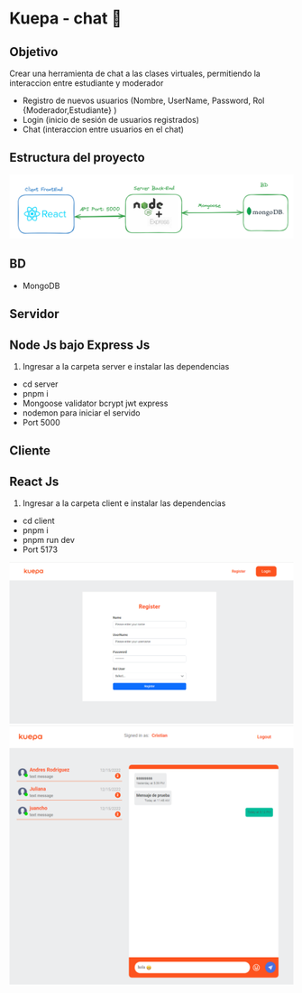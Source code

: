 # Kuepa - chat 👋

## Objetivo

Crear una herramienta de chat a las clases virtuales, permitiendo la interaccion entre estudiante y moderador

- Registro de nuevos usuarios (Nombre, UserName, Password, Rol {Moderador,Estudiante} )
- Login (inicio de sesión de usuarios registrados)
- Chat (interaccion entre usuarios en el chat)

## Estructura del proyecto

![Diseño o preview](./preview/Arqui.png)

## BD

- MongoDB

## Servidor

## Node Js bajo Express Js

1. Ingresar a la carpeta server e instalar las dependencias

- cd server
- pnpm i
- Mongoose validator bcrypt jwt express
- nodemon para iniciar el servido
- Port 5000

## Cliente

## React Js

1. Ingresar a la carpeta client e instalar las dependencias

- cd client
- pnpm i
- pnpm run dev
- Port 5173

![Diseño o preview](./preview/Client.png)
![Diseño o preview](./preview/Chat.png)
